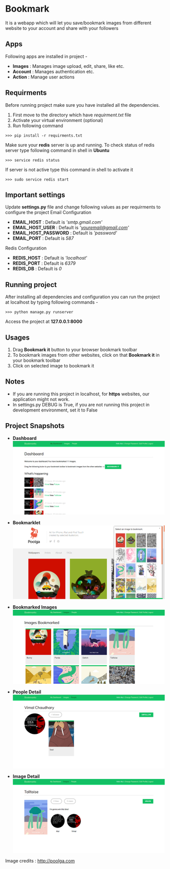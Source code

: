 # Bookmark
It is a webapp which will let you save/bookmark images from different website to your account and share with your followers

## Apps
Following apps are installed in project - 
* **Images** : Manages image upload, edit, share, like etc.
* **Account** : Manages authentication etc.
* **Action** : Manage user actions

## Requirments
Before running project make sure you have installed all the dependencies.

1. First move to the directory which have *requirment.txt* file
2. Activate your virtual environment (optional)
3. Run following command 
```
>>> pip install -r requirments.txt
```
Make sure your **redis** server is up and running. To check status of redis server type following command in shell in **Ubuntu**
```
>>> service redis status
```
If server is not active type this command in shell to activate it
```
>>> sudo service redis start 
```
## Important settings 
Update **settings.py** file and change following values as per requirments to configure the project
Email Configuration
* **EMAIL_HOST** : Default is *'smtp.gmail.com'*
* **EMAIL_HOST_USER** : Default is  *'youremail@gmail.com'*
* **EMAIL_HOST_PASSWORD** : Default is *'password'*
* **EMAIL_PORT** : Default is *587*

Redis Configuration
* **REDIS_HOST** : Default is *'localhost'*
* **REDIS_PORT** : Default is  *6379*
* **REDIS_DB** : Default is *0*

## Running project
After installing all dependencies and configuration you can run the project at localhost by typing following commands - 
```
>>> python manage.py runserver
```
Access the project at **127.0.0.1:8000**

## Usages
1. Drag **Bookmark it** button to your browser bookmark toolbar
2. To bookmark images from other websites, click on that **Bookmark it** in your bookmark toolbar
3. Click on selected image to bookmark it

## Notes
* If you are running this project in localhost, for **https** websites, our application might not work.
* In settings.py DEBUG is True, if you are not running this project in development environment, set it to False

## Project Snapshots
* **Dashboard**
![alt text](https://github.com/overide/project-bookmark/blob/master/project_snapshots/bmark_dashboard.png "Dashboard")

* **Bookmarklet**
![alt text](https://github.com/overide/project-bookmark/blob/master/project_snapshots/bmark_bookmarklet.png "Bookmarklet")

* **Bookmarked Images**
![alt text](https://github.com/overide/project-bookmark/blob/master/project_snapshots/bmark_images.png "Bookmarked Images")

* **People Detail**
![alt text](https://github.com/overide/project-bookmark/blob/master/project_snapshots/bmark_people_detail.png "People Detail")

* **Image Detail**
![alt text](https://github.com/overide/project-bookmark/blob/master/project_snapshots/bmark_image_detail.png "Image Detail")

Image credits : http://poolga.com
